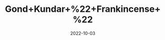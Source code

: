 ---
title: 'Gond+Kundar+%22+Frankincense+%22'
date: '2022-10-03' 
metatag: '' 
inventory: '0' 
draft: false 
# meta description 
shortDescripton: 'Its+use+is+effective+for+treatment+of+osteoarthritis%2c+ulcerative+colitis+and+rheumatoid+arthritis+and+joint+pain.'
description: 'Herb'
longdescription: ''
featured: True
# product Price
price: '50.0'
# Product Short Description
shortDescription: 'Its+use+is+effective+for+treatment+of+osteoarthritis%2c+ulcerative+colitis+and+rheumatoid+arthritis+and+joint+pain.'
productID: '778E5ED7-5824-ED11-9968-005056B3A416'
type: 'products'
category: 'Herb' 
thumnailproduct: 'https://eraconnect.blob.core.windows.net/product-images/aminsaddiquidawakhana/778E5ED7-5824-ED11-9968-005056B3A416.webp' 
images:
  - image: 'https://eraconnect.blob.core.windows.net/product-images/aminsaddiquidawakhana/778E5ED7-5824-ED11-9968-005056B3A416.webp'  
Variants:
---